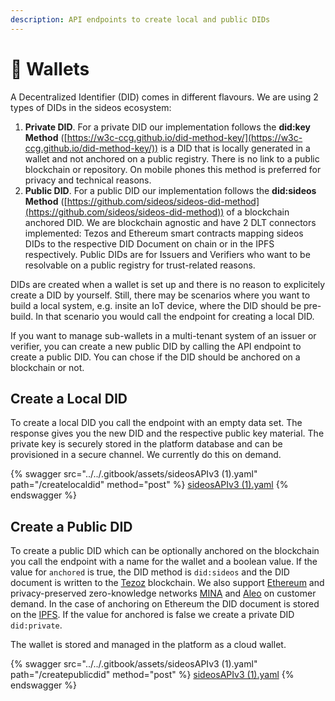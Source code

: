 ```yaml
---
description: API endpoints to create local and public DIDs
---
```


# 🪪 Wallets

A Decentralized Identifier (DID) comes in different flavours. We are using 2 types of DIDs in the sideos ecosystem:

1. **Private DID**. For a private DID our implementation follows the **did:key Method** ([https://w3c-ccg.github.io/did-method-key/](https://w3c-ccg.github.io/did-method-key/)) is a DID that is locally generated in a wallet and not anchored on a public registry. There is no link to a public blockchain or repository. On mobile phones this method is preferred for privacy and technical reasons.
2. **Public DID**. For a public DID our implementation follows the **did:sideos Method** ([https://github.com/sideos/sideos-did-method](https://github.com/sideos/sideos-did-method)) of a blockchain anchored DID. We are blockchain agnostic and have 2 DLT connectors implemented: Tezos and Ethereum smart contracts mapping sideos DIDs to the respective DID Document on chain or in the IPFS respectively. Public DIDs are for Issuers and Verifiers who want to be resolvable on a public registry for trust-related reasons. &#x20;

DIDs are created when a wallet is set up and there is no reason to explicitely create a DID by yourself. Still, there may be scenarios where you want to build a local system, e.g. insite an IoT device, where the DID should be pre-build. In that scenario you would call the endpoint for creating a local DID.&#x20;

If you want to manage sub-wallets in a multi-tenant system of an issuer or verifier, you can create a new public DID by calling the API endpoint to create a public DID. You can chose if the DID should be anchored on a blockchain or not.&#x20;

## Create a Local DID

To create a local DID you call the endpoint with an empty data set. The response gives you the new DID and the respective public key material. The private key is securely stored in the platform database and can be provisioned in a secure channel. We currently do this on demand.  &#x20;

{% swagger src="../../.gitbook/assets/sideosAPIv3 (1).yaml" path="/createlocaldid" method="post" %}
[sideosAPIv3 (1).yaml](<../../.gitbook/assets/sideosAPIv3 (1).yaml>)
{% endswagger %}

## Create a Public DID

To create a public DID which can be optionally anchored on the blockchain you call the endpoint with a name for the wallet and a boolean value. If the value for `anchored` is true, the DID method is `did:sideos` and the DID document is written to the [Tezoz](https://tezos.com/) blockchain. We also support [Ethereum](https://ethereum.org/) and privacy-preserved zero-knowledge networks [MINA](https://minaprotocol.com/) and [Aleo](https://aleo.org/) on customer demand. In the case of anchoring on Ethereum the DID document is stored on the [IPFS](https://ipfs.tech/). If the value for anchored is false we create a private DID `did:private`.

The wallet is stored and managed in the platform as a cloud wallet.&#x20;

{% swagger src="../../.gitbook/assets/sideosAPIv3 (1).yaml" path="/createpublicdid" method="post" %}
[sideosAPIv3 (1).yaml](<../../.gitbook/assets/sideosAPIv3 (1).yaml>)
{% endswagger %}
